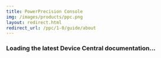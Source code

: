 ```yaml
---
title: PowerPrecision Console
img: /images/products/ppc.png
layout: redirect.html
redirect_url: /ppc/1-0/guide/about
---
```


### Loading the latest Device Central documentation...










